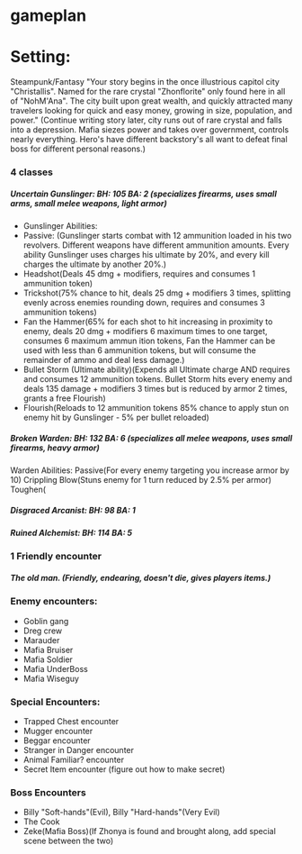 # gameplan

# Setting:
Steampunk/Fantasy
"Your story begins in the once illustrious capitol city "Christallis". Named for the rare crystal "Zhonflorite" only found here in all of "NohM'Ana". The city built upon great wealth, and quickly attracted many travelers looking for quick and easy money, growing in size, population, and power." (Continue writing story later, city runs out of rare crystal and falls into a depression. Mafia siezes power and takes over government, controls nearly everything. Hero's have different backstory's all want to defeat final boss for different personal reasons.)


### 4 classes  
##### Uncertain Gunslinger: BH: 105 BA: 2 (specializes firearms, uses small arms, small melee weapons, light armor)  
* Gunslinger Abilities: 
* Passive: (Gunslinger starts combat with 12 ammunition loaded in his two revolvers. Different weapons have different ammunition amounts. Every ability Gunslinger uses charges his ultimate by 20%, and every kill charges the ultimate by another 20%.) 
* Headshot(Deals 45 dmg + modifiers, requires and consumes 1 ammunition token) 
* Trickshot(75% chance to hit, deals 25 dmg + modifiers 3 times, splitting evenly across enemies rounding down, requires and consumes 3 ammunition tokens) 
* Fan the Hammer(65% for each shot to hit increasing in proximity to enemy, deals 20 dmg + modifiers 6 maximum times to one target, consumes 6 maximum ammun ition tokens, Fan the Hammer can be used with less than 6 ammunition tokens, but will consume the remainder of ammo and deal less damage.) 
* Bullet Storm (Ultimate ability)(Expends all Ultimate charge AND requires and consumes 12 ammunition tokens. Bullet Storm hits every enemy and deals 135 damage + modifiers 3 times but is reduced by armor 2 times, grants a free Flourish) 
* Flourish(Reloads to 12 ammunition tokens 85% chance to apply stun on enemy hit by Gunslinger - 5% per bullet reloaded) 

##### Broken Warden: BH: 132 BA: 6 (specializes all melee weapons, uses small firearms, heavy armor)  
Warden Abilities: Passive(For every enemy targeting you increase armor by 10) Crippling Blow(Stuns enemy for 1 turn reduced by 2.5% per armor) Toughen(  

##### Disgraced Arcanist: BH: 98 BA: 1  

##### Ruined Alchemist: BH: 114 BA: 5



### 1 Friendly encounter
##### The old man. (Friendly, endearing, doesn't die, gives players items.)



### Enemy encounters:

* Goblin gang
* Dreg crew
* Marauder
* Mafia Bruiser
* Mafia Soldier
* Mafia UnderBoss
* Mafia Wiseguy



### Special Encounters:

* Trapped Chest encounter
* Mugger encounter
* Beggar encounter
* Stranger in Danger encounter
* Animal Familiar? encounter
* Secret Item encounter (figure out how to make secret)

### Boss Encounters
* Billy "Soft-hands"(Evil), Billy "Hard-hands"(Very Evil)
* The Cook
* Zeke(Mafia Boss)(If Zhonya is found and brought along, add special scene between the two)

